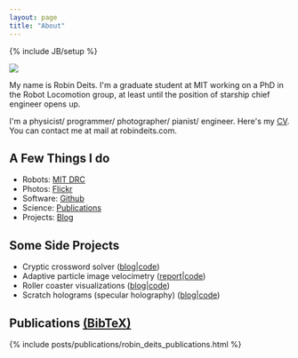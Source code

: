 ```yaml
---
layout: page
title: "About"
---
```

{% include JB/setup %}

<img src="http://www.gravatar.com/avatar/1ae757387e4f961dca8e5dc91fb83d57?s=250" style="">

My name is Robin Deits. I'm a graduate student at MIT working on a PhD in the Robot Locomotion group, at least until the position of starship chief engineer opens up. 

I'm a physicist/ programmer/ photographer/ pianist/ engineer. 
Here's my [CV](/assets/Robin_Deits_CV.pdf). You can contact me at mail at robindeits.com. 

## A Few Things I do
* Robots: [MIT DRC](http://drc.mit.edu/)
* Photos: [Flickr](http://www.flickr.com/photos/26769928@N02/)
* Software: [Github](https://github.com/rdeits)
* Science: [Publications](#publications)
* Projects: [Blog](../..)

## Some Side Projects

* Cryptic crossword solver ([blog](/2013/02/11/a-cryptic-crossword-clue-solver/)\|[code](https://github.com/rdeits/cryptics))
* Adaptive particle image velocimetry ([report](http://csg.csail.mit.edu/6.375/6_375_2013_www/handouts/finals/group2_report.pdf)\|[code](https://github.com/rdeits/adaptive-PIV))
* Roller coaster visualizations ([blog](/2013/11/11/roller-coaster-visualizations/)\|[code](https://github.com/rdeits/coasters))
* Scratch holograms (specular holography) ([blog](/2012/02/20/more-scratch-holograms/)\|[code](https://github.com/rdeits/ScratchHolograms))

<div id="publications">

<h2>Publications <a href="/assets/robin_deits_publications.bib">(BibTeX)</a></h2>

{% include posts/publications/robin_deits_publications.html %}

</div>
